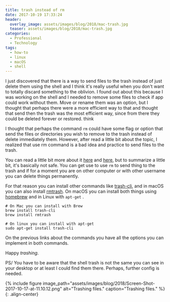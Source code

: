 ```yaml
---
title: trash instead of rm
date: 2017-10-19 17:33:24
header: 
  overlay_image: assets/images/blog/2018/mac-trash.jpg
  teaser: assets/images/blog/2018/mac-trash.jpg
categories:
  - Professional
  - Technology
tags:
  - how-to
  - linux
  - macOS
  - shell
---
```

I just discovered that there is a way to send files to the trash instead of just delete them using the shell and I think it's really useful when you don't want to totally discard something to the oblivion. I found out about this because I was working on the shell and I needed to remove some files to check if app could work without them. Move or rename them was an option, but I thought that perhaps there were a more efficient way to that and thought that send then the trash was the most efficient way, since from there they could be deleted forever or restored. think

I thought that perhaps the command `rm`    could have some flag or option that send the files or directories you wish to remove to the trash instead of delete immediately them. However, after read a little bit about the topic, I realized that use rm command is a bad idea and practice to send files to the trash.

You can read a little bit more about it [here](https://unix.stackexchange.com/questions/42757/make-rm-move-to-trash) and [here](https://apple.stackexchange.com/questions/50844/how-to-move-files-to-trash-from-command-line), but to summarize a little bit, it's basically not safe. You can get use to use `rm`    to send thing to the trash and if for a moment you are on other computer or with other username you can delete things permanently.

For that reason you can install other commands like [trash-cli](https://github.com/andreafrancia/trash-cli), and in macOS you can also install [rmtrash](https://github.com/PhrozenByte/rmtrash). On macOS you can install both things using [homebrew](https://brew.sh) and in Linux with `apt-get`  .

```shell 
# On Mac you can install with Brew
brew install trash-cli
brew install rmtrash

# On linux you can install with apt-get
sudo apt-get install trash-cli
```

On the previous links about the commands you have all the options you can implement in both commands.

Happy _trashing_.

PS/ You have to be aware that the shell trash is not the same you can see in your desktop or at least I could find them there. Perhaps, further config is needed.

{% include figure image_path="assets/images/blog/2018/Screen-Shot-2017-10-17-at-11.10.12.png" alt="Trashing files." caption="Trashing files." %}{: .align-center}
